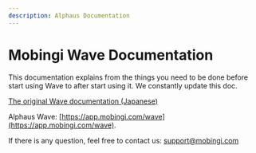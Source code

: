```yaml
---
description: Alphaus Documentation
---
```


# Mobingi Wave Documentation

This documentation explains from the things you need to be done before start using Wave to after start using it. We constantly update this doc.

[The original Wave documentation \(Japanese\)](https://docs.mobingi.com/v/wave/)

Alphaus Wave: [https://app.mobingi.com/wave](https://app.mobingi.com/wave).

If there is any question, feel free to contact us: support@mobingi.com

